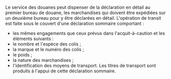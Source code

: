 Le service des douanes peut dispenser de la
déclaration en détail au premier bureau de douane, les marchandises qui
doivent être expédiées sur un deuxième bureau pour y être déclarées en
détail.
L'opération de transit est faite sous le couvert d'une déclaration
sommaire comportant :
- les mêmes engagements que ceux prévus dans l'acquit-à-caution et les
éléments suivants :
- le nombre et l'espèce des colis ;
- la marque et le numéro des colis ;
- le poids ;
- la nature des marchandises ;
- l'identification des moyens de transport.
Les titres de transport sont produits à l'appui de cette déclaration
sommaire.